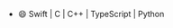 
- 😄 Swift | C | C++ | TypeScript | Python

<!--
**hpennington/hpennington** is a ✨ _special_ ✨ repository because its `README.md` (this file) appears on your GitHub profile.

Here are some ideas to get you started:


-->
